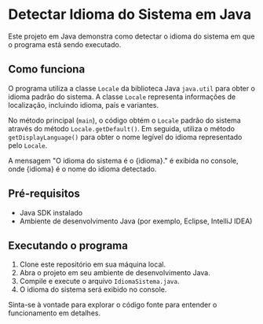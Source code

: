# Detectar Idioma do Sistema em Java

Este projeto em Java demonstra como detectar o idioma do sistema em que o programa está sendo executado.

## Como funciona

O programa utiliza a classe `Locale` da biblioteca Java `java.util` para obter o idioma padrão do sistema. A classe `Locale` representa informações de localização, incluindo idioma, país e variantes.

No método principal (`main`), o código obtém o `Locale` padrão do sistema através do método `Locale.getDefault()`. Em seguida, utiliza o método `getDisplayLanguage()` para obter o nome legível do idioma representado pelo `Locale`.

A mensagem "O idioma do sistema é o {idioma}." é exibida no console, onde {idioma} é o nome do idioma detectado.

## Pré-requisitos

- Java SDK instalado
- Ambiente de desenvolvimento Java (por exemplo, Eclipse, IntelliJ IDEA)

## Executando o programa

1. Clone este repositório em sua máquina local.
2. Abra o projeto em seu ambiente de desenvolvimento Java.
3. Compile e execute o arquivo `IdiomaSistema.java`.
4. O idioma do sistema será exibido no console.

Sinta-se à vontade para explorar o código fonte para entender o funcionamento em detalhes.
